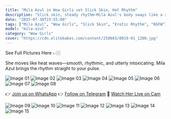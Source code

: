 ```yaml
---
title: "Mila Azul in Wow Girls set Slick Skin, Hot Rhythm"
description: "Slick skin, steady rhythm—Mila Azul's body sways like a symphony of temptation."
date: "2025-07-30T23:55:00"
tags: ["Mila Azul", "Wow Girls", "Slick Skin", "Erotic Rhythm", "NSFW"]
model: "mila-azul"
category: "Wow Girls"
cover: "https://cdn.elitebabes.com/content/250665/0019-01_1200.jpg"
---
```


See Full Pictures Here 👉🏼

She moves like heat waves—smooth, rhythmic, and utterly intoxicating. Mila Azul brings the rhythm straight to your pulse.

![Image 01](https://cdn.elitebabes.com/content/250665/0019-01_1200.jpg)
![Image 02](https://cdn.elitebabes.com/content/250665/0019-02_1200.jpg)
![Image 03](https://cdn.elitebabes.com/content/250665/0019-03_1200.jpg)
![Image 04](https://cdn.elitebabes.com/content/250665/0019-04_1200.jpg)
![Image 05](https://cdn.elitebabes.com/content/250665/0019-05_1200.jpg)
![Image 06](https://cdn.elitebabes.com/content/250665/0019-06_1200.jpg)
![Image 07](https://cdn.elitebabes.com/content/250665/0019-07_1200.jpg)
![Image 08](https://cdn.elitebabes.com/content/250665/0019-08_1200.jpg)

👉 [Join us on WhatsApp](https://whatsapp.com/channel/0029VaMsUAp7tkjI8KcaRn10)
👉 [Follow on Telegram](https://t.me/Xibabes)
🔞 [Watch Her Live on Cam](https://redirecting-kappa.vercel.app/)

![Image 09](https://cdn.elitebabes.com/content/250665/0019-09_1200.jpg)
![Image 10](https://cdn.elitebabes.com/content/250665/0019-10_1200.jpg)
![Image 11](https://cdn.elitebabes.com/content/250665/0019-11_1200.jpg)
![Image 12](https://cdn.elitebabes.com/content/250665/0019-12_1200.jpg)
![Image 13](https://cdn.elitebabes.com/content/250665/0019-13_1200.jpg)
![Image 14](https://cdn.elitebabes.com/content/250665/0019-14_1200.jpg)
![Image 15](https://cdn.elitebabes.com/content/250665/0019-15_1200.jpg)